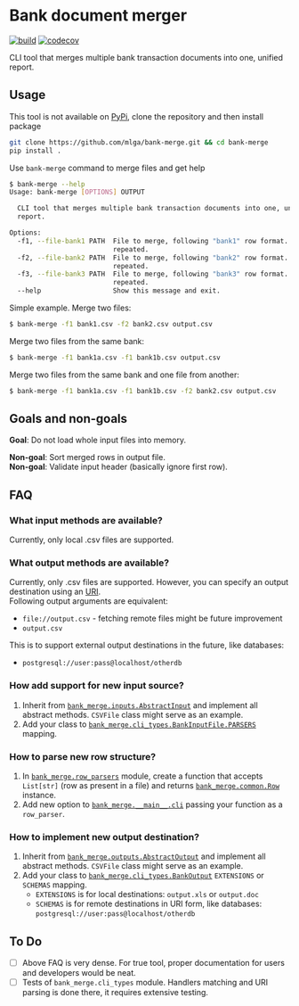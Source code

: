 # Bank document merger
[![build](https://github.com/mlga/bank-merge/workflows/Build/badge.svg)](#)
[![codecov](https://codecov.io/gh/mlga/bank-merge/branch/master/graph/badge.svg)](https://codecov.io/gh/mlga/bank-merge)

CLI tool that merges multiple bank transaction documents into one, unified report.

## Usage
This tool is not available on [PyPi](https://pypi.org/), clone the repository and then install package
```bash
git clone https://github.com/mlga/bank-merge.git && cd bank-merge
pip install .
```

Use `bank-merge` command to merge files and get help
```bash
$ bank-merge --help
Usage: bank-merge [OPTIONS] OUTPUT

  CLI tool that merges multiple bank transaction documents into one, unified
  report.

Options:
  -f1, --file-bank1 PATH  File to merge, following "bank1" row format. Can be
                          repeated.
  -f2, --file-bank2 PATH  File to merge, following "bank2" row format. Can be
                          repeated.
  -f3, --file-bank3 PATH  File to merge, following "bank3" row format. Can be
                          repeated.
  --help                  Show this message and exit.
```

Simple example. Merge two files:
```bash
$ bank-merge -f1 bank1.csv -f2 bank2.csv output.csv
```

Merge two files from the same bank:
```bash
$ bank-merge -f1 bank1a.csv -f1 bank1b.csv output.csv
```

Merge two files from the same bank and one file from another:
```bash
$ bank-merge -f1 bank1a.csv -f1 bank1b.csv -f2 bank2.csv output.csv
```

## Goals and non-goals
**Goal**: Do not load whole input files into memory.
 
**Non-goal**: Sort merged rows in output file.  
**Non-goal**: Validate input header (basically ignore first row).

## FAQ

### What input methods are available?
Currently, only local .csv files are supported.

### What output methods are available?
Currently, only .csv files are supported. However, you can specify an output destination using an [URI](https://pl.wikipedia.org/wiki/Uniform_Resource_Identifier).  
Following output arguments are equivalent:
 - `file://output.csv` - fetching remote files might be future improvement
 - `output.csv`
 
This is to support external output destinations in the future, like databases:
 - `postgresql://user:pass@localhost/otherdb`
 
### How add support for new input source?
1. Inherit from [`bank_merge.inputs.AbstractInput`](bank_merge/inputs.py) and implement all abstract methods. `CSVFile` class might serve as an example.
1. Add your class to [`bank_merge.cli_types.BankInputFile.PARSERS`](bank_merge/cli_types.py) mapping.

### How to parse new row structure?
1. In [`bank_merge.row_parsers`](bank_merge/row_parsers.py) module, create a function that accepts `List[str]` (row as present in a file) and returns [`bank_merge.common.Row`](bank_merge/common.py) instance.
1. Add new option to [`bank_merge.__main__.cli`](bank_merge/__main__.py) passing your function as a `row_parser`.

### How to implement new output destination?
1. Inherit from [`bank_merge.outputs.AbstractOutput`](bank_merge/outputs.py) and implement all abstract methods. `CSVFile` class might serve as an example.
1. Add your class to [`bank_merge.cli_types.BankOutput`](bank_merge/cli_types.py) `EXTENSIONS` or `SCHEMAS` mapping.
   - `EXTENSIONS` is for local destinations: `output.xls` or `output.doc`
   - `SCHEMAS` is for remote destinations in URI form, like databases: `postgresql://user:pass@localhost/otherdb`

## To Do
- [ ] Above FAQ is very dense. For true tool, proper documentation for users and developers would be neat.
- [ ] Tests of `bank_merge.cli_types` module. Handlers matching and URI parsing is done there, it requires extensive testing.
